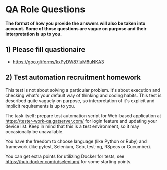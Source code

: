 # QA Role Questions

**The format of how you provide the answers will also be taken into account.**
**Some of those questions are vague on purpose and their interpretation is up to you.**

## 1) Please fill quastionaire 
 * https://goo.gl/forms/kxPyDW87luM8uNKA3

## 2) Test automation recruitment homework

This test is not about solving a particular problem. It's about execution and checking what's your default way of thinking and coding habits. This test is described quite vaguely on purpose, so interpretation of it's explicit and implicit requirements is up to you.

The task itself: prepare test automation script for Web-based application at https://tester-work-qa.gatserver.com/ for login feature and updating your device list. Keep in mind that this is a test environment, so it may occasionally be unavailable. 

You have the freedom to choose language (like Python or Ruby) and framework (like pytest, Selenium, Geb, test-ng, RSpecs or Cucumber).

You can get extra points for utilizing Docker for tests, see https://hub.docker.com/u/selenium/ for some starting points.
